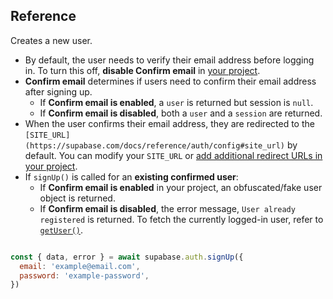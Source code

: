 ## Reference

Creates a new user.

- By default, the user needs to verify their email address before logging in. To turn this off, **disable Confirm email** in [your project](https://supabase.com/dashboard/project/_/auth/providers).
- **Confirm email** determines if users need to confirm their email address after signing up.
  - If **Confirm email is enabled**, a `user` is returned but session is `null`.
  - If **Confirm email is disabled**, both a `user` and a `session` are returned.
- When the user confirms their email address, they are redirected to the `[SITE_URL](https://supabase.com/docs/reference/auth/config#site_url)` by default. You can modify your `SITE_URL` or [add additional redirect URLs in your project](https://supabase.com/dashboard/project/_/auth/url-configuration).
- If `signUp()` is called for an **existing confirmed user**:
  - If **Confirm email is enabled** in your project, an obfuscated/fake user object is returned.
  - If **Confirm email is disabled**, the error message, `User already registered` is returned.
To fetch the currently logged-in user, refer to [`getUser()`](https://supabase.com/docs/reference/javascript/auth-getuser).

```js

const { data, error } = await supabase.auth.signUp({
  email: 'example@email.com',
  password: 'example-password',
})
```